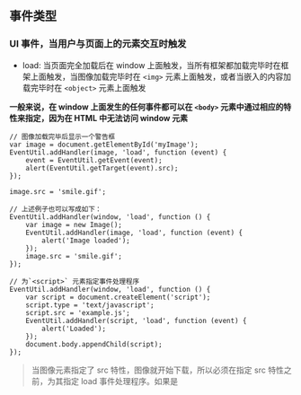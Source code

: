 ## 事件类型

### UI 事件，当用户与页面上的元素交互时触发

- load: 当页面完全加载后在 window 上面触发，当所有框架都加载完毕时在框架上面触发，当图像加载完毕时在 `<img>` 元素上面触发，或者当嵌入的内容加载完毕时在 `<object>` 元素上面触发

**一般来说，在 window 上面发生的任何事件都可以在 `<body>` 元素中通过相应的特性来指定，因为在 HTML 中无法访问 window 元素**

```
// 图像加载完毕后显示一个警告框
var image = document.getElementById('myImage');
EventUtil.addHandler(image, 'load', function (event) {
	event = EventUtil.getEvent(event);
	alert(EventUtil.getTarget(event).src);
});

image.src = 'smile.gif';

// 上述例子也可以写成如下：
EventUtil.addHandler(window, 'load', function () {
	var image = new Image();
	EventUtil.addHandler(image, 'load', function (event) {
		alert('Image loaded');
	});
	image.src = 'smile.gif';
});

// 为`<script>` 元素指定事件处理程序
EventUtil.addHandler(window, 'load', function () {
	var script = document.createElement('script');
	script.type = 'text/javascript';
	script.src = 'example.js';
	EventUtil.addHandler(script, 'load', function (event) {
		alert('Loaded');
	});
	document.body.appendChild(script);
});
```

> 当图像元素指定了 src 特性，图像就开始下载，所以必须在指定 src 特性之前，为其指定 load 事件处理程序。如果是 <script> 元素指定了 src 特性还需要把元素添加到文档中，才开始下载 JavaScript 文件

- unload: 用户从一个页面切换到另一个页面，触发 unload 事件

- resize: 当浏览器窗口被调整到一个新的高度或宽度是，就会触发 resize 事件。这个事件在 window （窗口）上面触发，因此可以通过 JavaScript 或 <body> 元素中的 onresize 特性来指定事件处理程序
```
// JavaScript 方式：
EventUtil.addHandler(window, 'resize', function (event) {
	alert('Resized');
})
```

> 不同浏览器对 resize 事件的触发情况不一致。IE、Safari、Chrome 和 Opera 会在浏览器窗口变化了 1 像素是就触发 resize 事件，然后随着变化不断重复触发。FireFox 则是会在用户停止调整窗口大小是才会触发 resize 事件

- scroll: 文档滚动期间重复触发

```
EventUtil.addHandler(window,'scroll',function(event){
	if (document.compatMode == 'CSS1Compat'){
		console.log(document.documentElement.srcollTop);
	}else{
		console.log(document.body.scrollTop);
	}
});

// 滚动事件可以绑定在 window 、document、 document.body 上都能正常返回 scrollTop （垂直滚动距离）
```

### 焦点事件

**焦点事件会在页面元素获得或失去焦点时触发。利用这些事件并与 document.hasFocus() 方法及 document.activeElement 属性配合，可以知晓用户在页面上的行踪**

- blur: 在元素失去焦点时触发。这个时间不会冒泡，所有浏览器都支持它
- focus: 在元素获取焦点时触发。这个事件不会冒泡，所有浏览器都支持它
- focusin: 在元素获得焦点时触发。这个事件与 HTML 事件 focus 等价，但冒泡
- focusout: 在元素失去焦点时触发。这个事件与 HTML 事件 blur 等价，但冒泡
- DOMFocusIn: 在元素获取焦点时触发。这个事件与 HTML 事件 focus 等价，但冒泡，不建议使用
- DOMFocusOut: 在元素失去焦点时触发。这个事件与 HTML 事件 blur 等价，但冒泡，不建议使用

### 鼠标事件

- click: 单击
- dbclick: 双击
- mousedown: 用户按下任意鼠标按钮时触发。不能通过键盘触发这个事件
- mouseup: 在用户释放鼠标按钮时触发。不能通过键盘触发这个事件
- mousemove: 当鼠标指针在元素内部移动时重复地触发。不能通过键盘触发这个事件
- mouseout: 在鼠标指针位于元素上方，然后用户将其移入另一个元素时触发。又移入的另一个元素可能位于前一个元素的外部，也可能是这个元素的子元素。不能通过键盘触发这个事件
- mouseover: 在鼠标指针位于一个元素外部，然后用户将其首次移入另一个元素边界之内是触发。不能通过鼠标触发这个事件
- mouseenter: 在鼠标光标从元素外部首次移动到元素范围之内是触发。这个事件不冒泡，而且在光标移动到后代元素上不会触发
- mouseleave: 在位于元素上方的鼠标光标移动元素范围之外是触发。这个事件不冒泡，而且在光标移动到后代元素上不会触发

> 只有 mouseenter 和 mouseleave 事件不冒泡，mouseover 和 mouseout 都含有一个相关元素 ，通过 relatedTarget 获取

**鼠标事件的事件对象含有特定的坐标属性，如下：**

- clientX: 表示事件发生时鼠标指针在视口中的水平坐标
- clientY: 表示事件发生时鼠标指针在视口中的垂直坐标
- pageX: 表示事件发生时鼠标指针离页面左边的水平距离，如果页面滚动，则包含滚动距离
- pageY: 表示事件发生时鼠标指针离页面顶部的垂直距离，如果页面滚动，则包含滚动距离
- screenX: 表示事件发生时鼠标指针在屏幕的水平坐标
- screenY: 表示事件发生时鼠标指针在屏幕的垂直坐标

**修改键**

- event.shiftKey: 鼠标操作时 shift 键被按下时，为 true 值，反之为 false 值
- event.ctrlKey: 鼠标操作时 ctrl 键被按下时，为 true 值，反之为 false 值
- event.altKey: 鼠标操作时 alt 键被按下时，为 true 值，反之为 false 值
- event.metaKey: 鼠标操作时 meta 键被按下时，为 true 值，反之为 false 值

**相关元素**

mouseover 和 mouseout 事件涉及一个相关元素。

- 对于 mouseover 事件而言，事件的主目标是获得光标的元素，而相关元素就是那个失去光标的元素
- 对于 mouseout 事件而言，事件的主目标是失去光标的元素，而相关元素则是获得光标的元素

> DOM 通过 event 对象的 ralatedTarget 属性提供了相关元素的信息，这个属性只对于 mouseover 和 mouseout 事件才包含的值，对于其他事件，这个属性的值是 null
> IE8 之前版本不支持 ralatedTarget 属性，在 mouseover 事件触发时，通过 fromElement 属性中的保存了相关元素；在 mouseout 事件触发时，通过 toElement 属性中保存着相关元素

```
// 获取相关元素
getRelatedTrget: function (event) {
	if (event.relatedTarget) {
		return event.relatedTarget;
	}else if (event.fromElement) {
		return event.fromElement;
	}else if (event.toElement) {
		return event.toElement;
	}else{
		return null;
	}
}
```

**鼠标按钮**

DOM 的 button 属性可能有以下3个值： 0 表示主鼠标按钮，1 表示中间的鼠标按钮（鼠标滚轮按钮），2 表示次鼠标按钮

IE8 及之前的版本提供的 button 属性的值 与 DOM 的 button 属性有很多差异
- 0: 表示没有按下按钮
- 1: 表示按下了主鼠标按钮
- 2: 表示按下了次鼠标按钮
- 3: 表示同时按下了主、次鼠标按钮
- 4: 表示按下了中间的鼠标按钮
- 5: 表示同时按钮了主鼠标按钮和中间鼠标按钮
- 6: 表示同时按下了次鼠标按钮和中间的鼠标按钮
- 7: 表示同时按下了三个鼠标按钮

```
// 支持 DOM 版鼠标事件的浏览器可以通过 hasFeature() 方法来检测
fetBurron: function (event) {
	if(document.implementation.hasFeature('MouseEvents', '2.0')){
		return event.button;
	}else{
		switch(event.button){
			case 0:
			case 1:
			case 3:
			case 5:
			case 7:
				return 0;
			case 2:
			case 6:
				return 2;
			case 4:
				return 1;
		}
	}
}
```